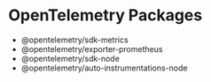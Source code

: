 # OpenTelemetry Packages

- @opentelemetry/sdk-metrics
- @opentelemetry/exporter-prometheus
- @opentelemetry/sdk-node
- @opentelemetry/auto-instrumentations-node
